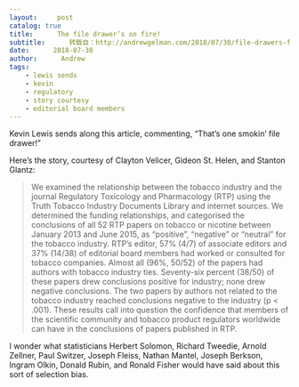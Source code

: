 ```yaml
---
layout:     post
catalog: true
title:      The file drawer’s on fire!
subtitle:      转载自：http://andrewgelman.com/2018/07/30/file-drawers-fire/
date:      2018-07-30
author:      Andrew
tags:
    - lewis sends
    - kevin
    - regulatory
    - story courtesy
    - editorial board members
---
```





Kevin Lewis sends along this article, commenting, “That’s one smokin’ file drawer!”

Here’s the story, courtesy of Clayton Velicer, Gideon St. Helen, and Stanton Glantz:

> We examined the relationship between the tobacco industry and the journal Regulatory Toxicology and Pharmacology (RTP) using the Truth Tobacco Industry Documents Library and internet sources. We determined the funding relationships, and categorised the conclusions of all 52 RTP papers on tobacco or nicotine between January 2013 and June 2015, as “positive”, “negative” or “neutral” for the tobacco industry. RTP’s editor, 57% (4/7) of associate editors and 37% (14/38) of editorial board members had worked or consulted for tobacco companies. Almost all (96%, 50/52) of the papers had authors with tobacco industry ties. Seventy-six percent (38/50) of these papers drew conclusions positive for industry; none drew negative conclusions. The two papers by authors not related to the tobacco industry reached conclusions negative to the industry (p < .001). These results call into question the confidence that members of the scientific community and tobacco product regulators worldwide can have in the conclusions of papers published in RTP.

I wonder what statisticians Herbert Solomon, Richard Tweedie, Arnold Zellner, Paul Switzer, Joseph Fleiss, Nathan Mantel, Joseph Berkson, Ingram Olkin, Donald Rubin, and Ronald Fisher would have said about this sort of selection bias.



